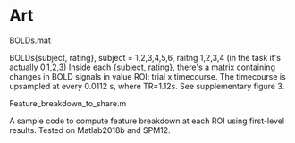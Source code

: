 # Art

BOLDs.mat

BOLDs{subject, rating}, subject = 1,2,3,4,5,6, raitng 1,2,3,4 (in the task it's actually 0,1,2,3)
Inside each {subject, rating}, there's a matrix containing changes in BOLD signals in value ROI: trial x timecourse.
The timecourse is upsampled at every 0.0112 s, where TR=1.12s. See supplementary figure 3.

Feature_breakdown_to_share.m

A sample code to compute feature breakdown at each ROI using first-level results. Tested on Matlab2018b and SPM12. 



